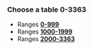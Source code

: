 ### Choose a table 0-3363
- Ranges [**0-999**](https://github.com/phrutis/wif500/blob/main/x64/Release/ranges0-999.md)</br>
- Ranges [**1000-1999**](https://github.com/phrutis/wif500/blob/main/x64/Release/ranges1000-1999.md)</br>
- Ranges [**2000-3363**](https://github.com/phrutis/wif500/blob/main/x64/Release/ranges2000-3363.md)</br>
